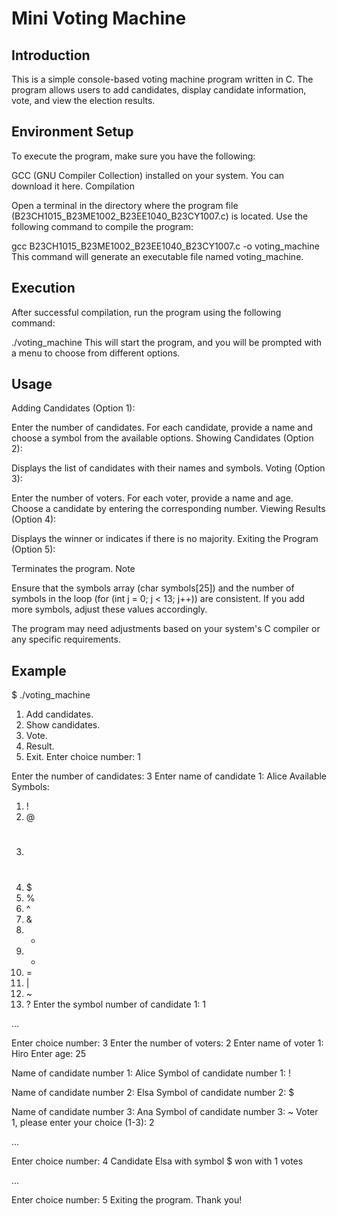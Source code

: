 # Mini Voting Machine 

## Introduction

This is a simple console-based voting machine program written in C. The program allows users to add candidates, display candidate information, vote, and view the election results.

## Environment Setup

To execute the program, make sure you have the following:

GCC (GNU Compiler Collection) installed on your system. You can download it here.
Compilation

Open a terminal in the directory where the program file (B23CH1015_B23ME1002_B23EE1040_B23CY1007.c) is located. Use the following command to compile the program:

gcc B23CH1015_B23ME1002_B23EE1040_B23CY1007.c -o voting_machine
This command will generate an executable file named voting_machine.

## Execution

After successful compilation, run the program using the following command:

./voting_machine
This will start the program, and you will be prompted with a menu to choose from different options.

## Usage

Adding Candidates (Option 1):

Enter the number of candidates.
For each candidate, provide a name and choose a symbol from the available options.
Showing Candidates (Option 2):

Displays the list of candidates with their names and symbols.
Voting (Option 3):

Enter the number of voters.
For each voter, provide a name and age.
Choose a candidate by entering the corresponding number.
Viewing Results (Option 4):

Displays the winner or indicates if there is no majority.
Exiting the Program (Option 5):

Terminates the program.
Note

Ensure that the symbols array (char symbols[25]) and the number of symbols in the loop (for (int j = 0; j < 13; j++)) are consistent. If you add more symbols, adjust these values accordingly.

The program may need adjustments based on your system's C compiler or any specific requirements.

## Example

$ ./voting_machine
1. Add candidates.
2. Show candidates.
3. Vote.
4. Result.
5. Exit.
Enter choice number: 1

Enter the number of candidates: 3
Enter name of candidate 1: Alice
Available Symbols:
1. !
2. @
3. #
4. $
5. %
6. ^
7. &
8. *
9. +
10. =
11. |
12. ~
13. ?
Enter the symbol number of candidate 1: 1

...

Enter choice number: 3
Enter the number of voters: 2
Enter name of voter 1: Hiro
Enter age: 25

Name of candidate number 1: Alice
Symbol of candidate number 1: !

Name of candidate number 2: Elsa
Symbol of candidate number 2: $

Name of candidate number 3: Ana
Symbol of candidate number 3: ~
Voter 1, please enter your choice (1-3): 2

...

Enter choice number: 4
Candidate Elsa with symbol $ won with 1 votes

...

Enter choice number: 5
Exiting the program. Thank you!
